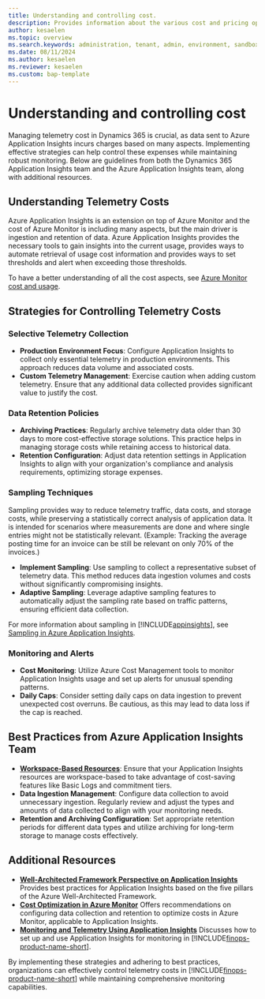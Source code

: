 ```yaml
---
title: Understanding and controlling cost.
description: Provides information about the various cost and pricing options.
author: kesaelen
ms.topic: overview
ms.search.keywords: administration, tenant, admin, environment, sandbox, telemetry
ms.date: 08/11/2024
ms.author: kesaelen
ms.reviewer: kesaelen
ms.custom: bap-template
---
```


# Understanding and controlling cost

Managing telemetry cost in Dynamics 365 is crucial, as data sent to Azure Application Insights incurs charges based on many aspects. Implementing effective strategies can help control these expenses while maintaining robust monitoring. Below are guidelines from both the Dynamics 365 Application Insights team and the Azure Application Insights team, along with additional resources.

## Understanding Telemetry Costs
Azure Application Insights is an extension on top of Azure Monitor and the cost of Azure Monitor is including many aspects, but the main driver is ingestion and retention of data. Azure Application Insights provides the necessary tools to gain insights into the current usage, provides ways to automate retrieval of usage cost information and provides ways to set thresholds and alert when exceeding those thresholds.

To have a better understanding of all the cost aspects, see [Azure Monitor cost and usage](https://learn.microsoft.com/azure/azure-monitor/cost-usage).

## Strategies for Controlling Telemetry Costs

### Selective Telemetry Collection

- **Production Environment Focus**: Configure Application Insights to collect only essential telemetry in production environments. This approach reduces data volume and associated costs.
- **Custom Telemetry Management**: Exercise caution when adding custom telemetry. Ensure that any additional data collected provides significant value to justify the cost.

### Data Retention Policies

- **Archiving Practices**: Regularly archive telemetry data older than 30 days to more cost-effective storage solutions. This practice helps in managing storage costs while retaining access to historical data.
- **Retention Configuration**: Adjust data retention settings in Application Insights to align with your organization's compliance and analysis requirements, optimizing storage expenses.

### Sampling Techniques
Sampling provides way to reduce telemetry traffic, data costs, and storage costs, while preserving a statistically correct analysis of application data. It is intended for scenarios where measurements are done and where single entries might not be statistically relevant. (Example: Tracking the average posting time for an invoice can be still be relevant on only 70% of the invoices.)

- **Implement Sampling**: Use sampling to collect a representative subset of telemetry data. This method reduces data ingestion volumes and costs without significantly compromising insights.
- **Adaptive Sampling**: Leverage adaptive sampling features to automatically adjust the sampling rate based on traffic patterns, ensuring efficient data collection.

For more information about sampling in [!INCLUDE[appinsights](./includes/azure-application-insights-name.md)], see [Sampling in Azure Application Insights](https://learn.microsoft.com/en-us/azure/azure-monitor/app/sampling-classic-api).

### Monitoring and Alerts

- **Cost Monitoring**: Utilize Azure Cost Management tools to monitor Application Insights usage and set up alerts for unusual spending patterns.
- **Daily Caps**: Consider setting daily caps on data ingestion to prevent unexpected cost overruns. Be cautious, as this may lead to data loss if the cap is reached.

## Best Practices from Azure Application Insights Team

- **[Workspace-Based Resources](https://learn.microsoft.com/azure/azure-monitor/best-practices-cost)**: Ensure that your Application Insights resources are workspace-based to take advantage of cost-saving features like Basic Logs and commitment tiers. 
- **Data Ingestion Management**: Configure data collection to avoid unnecessary ingestion. Regularly review and adjust the types and amounts of data collected to align with your monitoring needs.
- **Retention and Archiving Configuration**: Set appropriate retention periods for different data types and utilize archiving for long-term storage to manage costs effectively.

## Additional Resources

- **[Well-Architected Framework Perspective on Application Insights](https://learn.microsoft.com/azure/well-architected/service-guides/application-insights)**
Provides best practices for Application Insights based on the five pillars of the Azure Well-Architected Framework. 
- **[Cost Optimization in Azure Monitor](https://learn.microsoft.com/azure/azure-monitor/best-practices-cost)**
Offers recommendations on configuring data collection and retention to optimize costs in Azure Monitor, applicable to Application Insights. 
- **[Monitoring and Telemetry Using Application Insights](https://learn.microsoft.com/dynamics365/fin-ops-core/dev-itpro/sysadmin/monitoring-and-telemetry-appinsights)**
Discusses how to set up and use Application Insights for monitoring in [!INCLUDE[finops-product-name-short](./includes/finops-product-name-short.md)].

By implementing these strategies and adhering to best practices, organizations can effectively control telemetry costs in [!INCLUDE[finops-product-name-short](./includes/finops-product-name-short.md)] while maintaining comprehensive monitoring capabilities.
